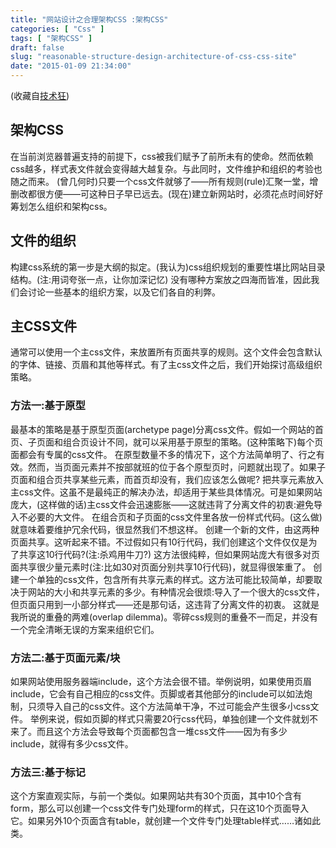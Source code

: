 ```yaml
---
title: "网站设计之合理架构CSS :架构CSS"
categories: [ "Css" ]
tags: [ "架构CSS" ]
draft: false
slug: "reasonable-structure-design-architecture-of-css-css-site"
date: "2015-01-09 21:34:00"
---
```


(收藏自[技术狂](http://www.cnblogs.com/ranzige/p/4191538.html))

##  架构CSS  ##

在当前浏览器普遍支持的前提下，css被我们赋予了前所未有的使命。然而依赖css越多，样式表文件就会变得越大越复杂。与此同时，文件维护和组织的考验也随之而来。
(曾几何时)只要一个css文件就够了——所有规则(rule)汇聚一堂，增删改都很方便——可这种日子早已远去。(现在)建立新网站时，必须花点时间好好筹划怎么组织和架构css。


<!--more-->


##  文件的组织  ##

构建css系统的第一步是大纲的拟定。(我认为)css组织规划的重要性堪比网站目录结构。(注:用词夸张一点，让你加深记忆) 没有哪种方案放之四海而皆准，因此我们会讨论一些基本的组织方案，以及它们各自的利弊。

##  主CSS文件  ##

通常可以使用一个主css文件，来放置所有页面共享的规则。这个文件会包含默认的字体、链接、页眉和其他等样式。有了主css文件之后，我们开始探讨高级组织策略。

###  方法一:基于原型  ###

最基本的策略是基于原型页面(archetype page)分离css文件。假如一个网站的首页、子页面和组合页设计不同，就可以采用基于原型的策略。(这种策略下)每个页面都会有专属的css文件。
在原型数量不多的情况下，这个方法简单明了、行之有效。然而，当页面元素并不按部就班的位于各个原型页时，问题就出现了。如果子页面和组合页共享某些元素，而首页却没有，我们应该怎么做呢?
把共享元素放入主css文件。这虽不是最纯正的解决办法，却适用于某些具体情况。可是如果网站庞大，(这样做的话)主css文件会迅速膨胀——这就违背了分离文件的初衷:避免导入不必要的大文件。
在组合页和子页面的css文件里各放一份样式代码。(这么做)就意味着要维护冗余代码，很显然我们不想这样。
创建一个新的文件，由这两种页面共享。这听起来不错。不过假如只有10行代码，我们创建这个文件仅仅是为了共享这10行代码?(注:杀鸡用牛刀?) 这方法很纯粹，但如果网站庞大有很多对页面共享很少量元素时(注:比如30对页面分别共享10行代码)，就显得很笨重了。
创建一个单独的css文件，包含所有共享元素的样式。这方法可能比较简单，却要取决于网站的大小和共享元素的多少。有种情况会很烦:导入了一个很大的css文件，但页面只用到一小部分样式——还是那句话，这违背了分离文件的初衷。
这就是我所说的重叠的两难(overlap dilemma)。零碎css规则的重叠不一而足，并没有一个完全清晰无误的方案来组织它们。

###  方法二:基于页面元素/块  ###

如果网站使用服务器端include，这个方法会很不错。举例说明，如果使用页眉include，它会有自己相应的css文件。页脚或者其他部分的include可以如法炮制，只须导入自己的css文件。这个方法简单干净，不过可能会产生很多小css文件。
举例来说，假如页脚的样式只需要20行css代码，单独创建一个文件就划不来了。而且这个方法会导致每个页面都包含一堆css文件——因为有多少include，就得有多少css文件。

###  方法三:基于标记  ###

这个方案直观实际，与前一个类似。如果网站共有30个页面，其中10个含有form，那么可以创建一个css文件专门处理form的样式，只在这10个页面导入它。如果另外10个页面含有table，就创建一个文件专门处理table样式……诸如此类。

